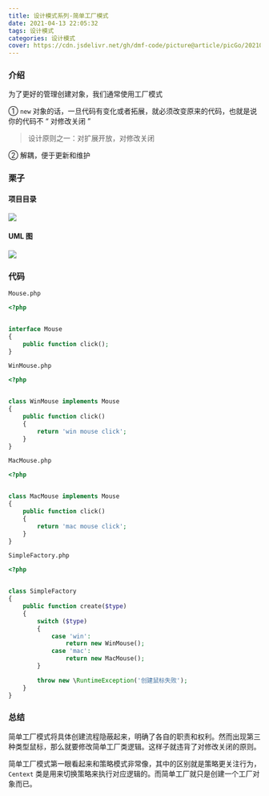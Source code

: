 ```yaml
---
title: 设计模式系列-简单工厂模式
date: 2021-04-13 22:05:32
tags: 设计模式
categories: 设计模式
cover: https://cdn.jsdelivr.net/gh/dmf-code/picture@article/picGo/20210413220844.jpeg
---
```


### 介绍

为了更好的管理创建对象，我们通常使用工厂模式

① `new` 对象的话，一旦代码有变化或者拓展，就必须改变原来的代码，也就是说你的代码不 “ 对修改关闭 ”

> 设计原则之一：对扩展开放，对修改关闭

② 解耦，便于更新和维护

### 栗子

#### 项目目录

![](https://cdn.jsdelivr.net/gh/dmf-code/picture@article/picGo/20210413160324.png)

#### UML 图

![](https://cdn.jsdelivr.net/gh/dmf-code/picture@article/picGo/20210413160250.png)

### 代码

`Mouse.php`

```php
<?php


interface Mouse
{
    public function click();
}
```

`WinMouse.php`

```php
<?php


class WinMouse implements Mouse
{
    public function click()
    {
        return 'win mouse click';
    }
}
```

`MacMouse.php`

```php
<?php


class MacMouse implements Mouse
{
    public function click()
    {
        return 'mac mouse click';
    }
}
```

`SimpleFactory.php`

```php
<?php


class SimpleFactory
{
    public function create($type)
    {
        switch ($type)
        {
            case 'win':
                return new WinMouse();
            case 'mac':
                return new MacMouse();
        }

        throw new \RuntimeException('创建鼠标失败');
    }
}
```

### 总结

简单工厂模式将具体创建流程隐蔽起来，明确了各自的职责和权利。然而出现第三种类型鼠标，那么就要修改简单工厂类逻辑。这样子就违背了对修改关闭的原则。

简单工厂模式第一眼看起来和策略模式非常像，其中的区别就是策略更关注行为，`Centext` 类是用来切换策略来执行对应逻辑的。而简单工厂就只是创建一个工厂对象而已。
